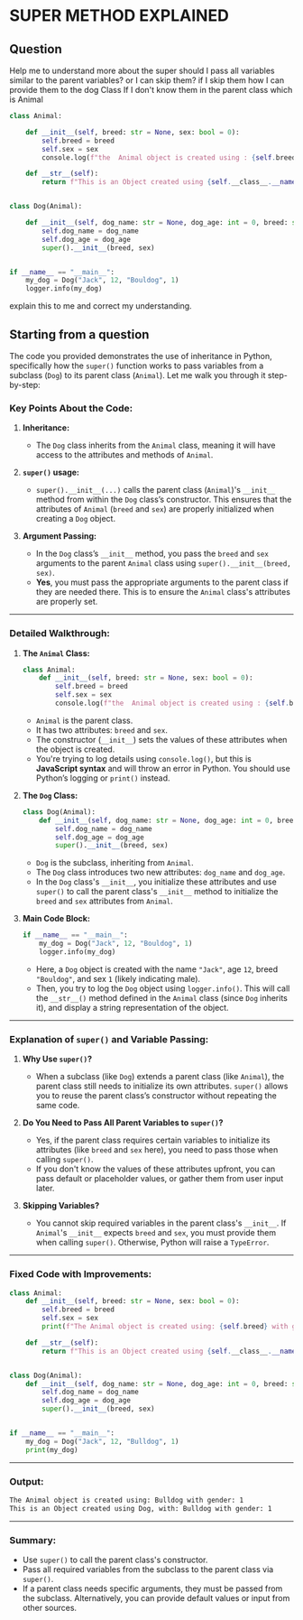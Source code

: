 # SUPER METHOD EXPLAINED

## Question

Help me to understand more about the super should I pass all variables similar to the parent variables?
or I can skip them? if I skip them how I can provide them to the dog
Class If I don't know them in the parent class which is Animal

```py
class Animal:

    def __init__(self, breed: str = None, sex: bool = 0):
        self.breed = breed
        self.sex = sex
        console.log(f"the  Animal object is created using : {self.breed} with gender: {self.sex}")

    def __str__(self):
        return f"This is an Object created using {self.__class__.__name__}, with: {self.breed} with gender: {self.sex}"


class Dog(Animal):

    def __init__(self, dog_name: str = None, dog_age: int = 0, breed: str = None, sex: bool = 0):
        self.dog_name = dog_name
        self.dog_age = dog_age
        super().__init__(breed, sex)


if __name__ == "__main__":
    my_dog = Dog("Jack", 12, "Bouldog", 1)
    logger.info(my_dog)

```

explain this to me and correct my understanding.

## Starting from a question

The code you provided demonstrates the use of inheritance in Python,
specifically how the `super()` function works to pass variables from a subclass
(`Dog`) to its parent class (`Animal`). Let me walk you through it step-by-step:

### Key Points About the Code:

1. **Inheritance:**

   - The `Dog` class inherits from the `Animal` class, meaning it will have access to the attributes and methods of `Animal`.

2. **`super()` usage:**

   - `super().__init__(...)` calls the parent class (`Animal`)'s `__init__` method from within the `Dog` class’s constructor. This ensures that the attributes of `Animal` (`breed` and `sex`) are properly initialized when creating a `Dog` object.

3. **Argument Passing:**
   - In the `Dog` class’s `__init__` method, you pass the `breed` and `sex` arguments to the parent `Animal` class using `super().__init__(breed, sex)`.
   - **Yes**, you must pass the appropriate arguments to the parent class if they are needed there. This is to ensure the `Animal` class's attributes are properly set.

---

### Detailed Walkthrough:

1. **The `Animal` Class:**

   ```python
   class Animal:
       def __init__(self, breed: str = None, sex: bool = 0):
           self.breed = breed
           self.sex = sex
           console.log(f"the  Animal object is created using : {self.breed} with gender: {self.sex}")
   ```

   - `Animal` is the parent class.
   - It has two attributes: `breed` and `sex`.
   - The constructor (`__init__`) sets the values of these attributes when the object is created.
   - You're trying to log details using `console.log()`, but this is **JavaScript syntax** and will throw an error in Python. You should use Python’s logging or `print()` instead.

2. **The `Dog` Class:**

   ```python
   class Dog(Animal):
       def __init__(self, dog_name: str = None, dog_age: int = 0, breed: str = None, sex: bool = 0):
           self.dog_name = dog_name
           self.dog_age = dog_age
           super().__init__(breed, sex)
   ```

   - `Dog` is the subclass, inheriting from `Animal`.
   - The `Dog` class introduces two new attributes: `dog_name` and `dog_age`.
   - In the `Dog` class's `__init__`, you initialize these attributes and use `super()` to call the parent class's `__init__` method to initialize the `breed` and `sex` attributes from `Animal`.

3. **Main Code Block:**

   ```python
   if __name__ == "__main__":
       my_dog = Dog("Jack", 12, "Bouldog", 1)
       logger.info(my_dog)
   ```

   - Here, a `Dog` object is created with the name `"Jack"`, age `12`, breed `"Bouldog"`, and sex `1` (likely indicating male).
   - Then, you try to log the `Dog` object using `logger.info()`. This will call the `__str__()` method defined in the `Animal` class (since `Dog` inherits it), and display a string representation of the object.

---

### Explanation of `super()` and Variable Passing:

1. **Why Use `super()`?**

   - When a subclass (like `Dog`) extends a parent class (like `Animal`), the parent class still needs to initialize its own attributes. `super()` allows you to reuse the parent class’s constructor without repeating the same code.

2. **Do You Need to Pass All Parent Variables to `super()`?**

   - Yes, if the parent class requires certain variables to initialize its attributes (like `breed` and `sex` here), you need to pass those when calling `super()`.
   - If you don't know the values of these attributes upfront, you can pass default or placeholder values, or gather them from user input later.

3. **Skipping Variables?**
   - You cannot skip required variables in the parent class's `__init__`. If `Animal`'s `__init__` expects `breed` and `sex`, you must provide them when calling `super()`. Otherwise, Python will raise a `TypeError`.

---

### Fixed Code with Improvements:

```python
class Animal:
    def __init__(self, breed: str = None, sex: bool = 0):
        self.breed = breed
        self.sex = sex
        print(f"The Animal object is created using: {self.breed} with gender: {self.sex}")

    def __str__(self):
        return f"This is an Object created using {self.__class__.__name__}, with: {self.breed} with gender: {self.sex}"


class Dog(Animal):
    def __init__(self, dog_name: str = None, dog_age: int = 0, breed: str = None, sex: bool = 0):
        self.dog_name = dog_name
        self.dog_age = dog_age
        super().__init__(breed, sex)


if __name__ == "__main__":
    my_dog = Dog("Jack", 12, "Bulldog", 1)
    print(my_dog)
```

---

### Output:

```sh
The Animal object is created using: Bulldog with gender: 1
This is an Object created using Dog, with: Bulldog with gender: 1
```

---

### Summary:

- Use `super()` to call the parent class's constructor.
- Pass all required variables from the subclass to the parent class via `super()`.
- If a parent class needs specific arguments, they must be passed from the subclass. Alternatively, you can provide default values or input from other sources.
